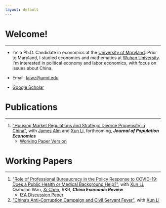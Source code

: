 ```yaml
---
layout: default
---
```


# Welcome!
-------------------------------------------
* I’m a Ph.D. Candidate in economics at the [University of Maryland](https://www.umd.edu/). Prior to Maryland, I studied economics and mathematics at [Wuhan University](https://www.whu.edu.cn/). I'm interested in political economy and labor economics, with focus on issues about China.

* Email: [laiwz@umd.edu](mailto:laiwz@umd.edu)

* [Google Scholar](https://scholar.google.com/citations?user=6rN7IhEAAAAJ&hl=en)


# Publications
------------------------------------------
1. ["Housing Market Regulations and Strategic Divorce Propensity in China"](https://link.springer.com/article/10.1007/s00148-021-00853-2), with [James Alm](https://liberalarts.tulane.edu/departments/economics/people/james-alm) and [Xun Li](https://sites.google.com/site/xlihomepage/), forthcoming, ***Journal of Population Economics***
    - [Working Paper Version](https://papers.ssrn.com/sol3/papers.cfm?abstract_id=3480934)


# Working Papers
------------------------------------------
1. ["Role of Professional Bureaucracy in the Policy Response to COVID-19: Does a Public Health or Medical Background Help?"](https://papers.ssrn.com/sol3/papers.cfm?abstract_id=3713238), with [Xun Li](https://sites.google.com/site/xlihomepage/), Qianqian Wan, [Xi Chen](https://sites.google.com/site/xichennj/), R&R, ***China Economic Review***
   - [IZA Discussion Paper](https://www.iza.org/publications/dp/14710)
2. ["China’s Anti-Corruption Campaign and Civil Servant Fever"](https://papers.ssrn.com/sol3/papers.cfm?abstract_id=3662406), with [Xun Li](https://sites.google.com/site/xlihomepage/)
